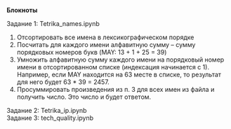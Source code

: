 __Блокноты__

Задание 1: Tetrika_names.ipynb  

1) Отсортировать все имена в лексикографическом порядке  
2) Посчитать для каждого имени алфавитную сумму – сумму порядковых номеров букв (MAY: 13 + 1 + 25 = 39)  
3) Умножить алфавитную сумму каждого имени на порядковый номер имени в отсортированном списке (индексация начинается с 1). Например, если MAY находится на 63 месте в списке, то результат для него будет 63 * 39 = 2457.  
4) Просуммировать произведения из п. 3 для всех имен из файла и получить число. Это число и будет ответом.  

Задание 2: Tetrika_ip.ipynb  
Задание 3: tech_quality.ipynb
